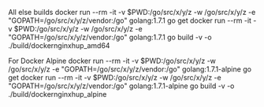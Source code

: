 All else builds
docker run --rm -it -v $PWD:/go/src/x/y/z -w /go/src/x/y/z -e "GOPATH=/go/src/x/y/z/vendor:/go" golang:1.7.1 go get
docker run --rm -it -v $PWD:/go/src/x/y/z -w /go/src/x/y/z -e "GOPATH=/go/src/x/y/z/vendor:/go" golang:1.7.1 go build -v -o ./build/dockernginxhup_amd64

For Docker Alpine
docker run --rm -it -v $PWD:/go/src/x/y/z -w /go/src/x/y/z -e "GOPATH=/go/src/x/y/z/vendor:/go" golang:1.7.1-alpine go get
docker run --rm -it -v $PWD:/go/src/x/y/z -w /go/src/x/y/z -e "GOPATH=/go/src/x/y/z/vendor:/go" golang:1.7.1-alpine go build -v -o ./build/dockernginxhup_alpine